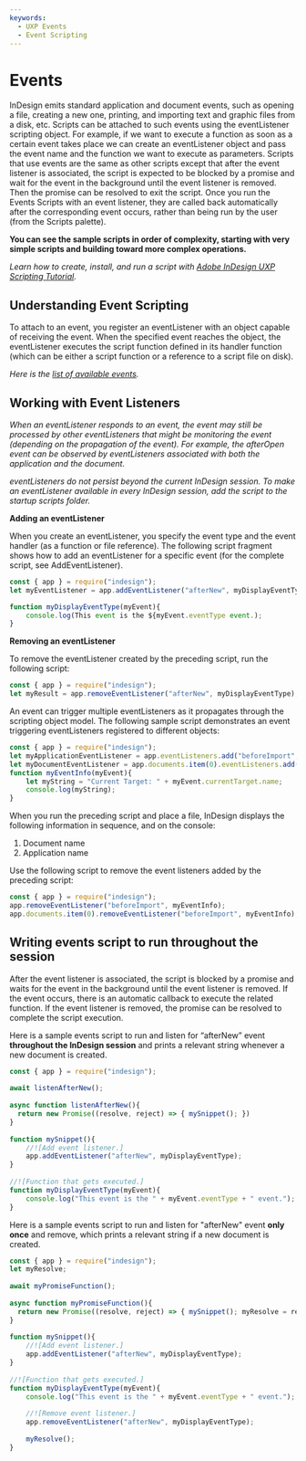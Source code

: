 ```yaml
---
keywords:
  - UXP Events
  - Event Scripting
---
```

# Events

InDesign emits standard application and document events, such as opening a file, creating a new one, printing, and importing text and graphic files from a disk, etc. Scripts can be attached to such events using the eventListener scripting object. For example, if we want to execute a function as soon as a certain event takes place we can create an eventListener object and pass the event name and the function we want to execute as parameters. Scripts that use events are the same as other scripts except that after the event listener is associated, the script is expected to be blocked by a promise and wait for the event in the background until the event listener is removed. Then the promise can be resolved to exit the script. Once you run the Events Scripts with an event listener, they are called back automatically after the corresponding event occurs, rather than being run by the user (from the Scripts palette).

**You can see the sample scripts in order of complexity, starting with very simple scripts and building toward more complex operations.**

*Learn how to create, install, and run a script with [Adobe InDesign UXP Scripting Tutorial](../../guides/getting-started/).*

## Understanding Event Scripting
To attach to an event, you register an eventListener with an object capable of receiving the event. When the specified event reaches the object, the eventListener executes the script function defined in its handler function (which can be either a script function or a reference to a script file on disk).
>
*Here is the [list of available events](/indesign/dom/api/e/Event/).*

## Working with Event Listeners

*When an eventListener responds to an event, the event may still be processed by other eventListeners that might be monitoring the event (depending on the propagation of the event). For example, the afterOpen event can be observed by eventListeners associated with both the application and the document.*

*eventListeners do not persist beyond the current InDesign session. To make an eventListener available in every InDesign session, add the script to the startup scripts folder.*

**Adding an eventListener**

When you create an eventListener, you specify the event type and the event handler (as a function or file reference). The following script fragment shows how to add an eventListener for a specific event (for the complete script, see AddEventListener).

```js
const { app } = require("indesign");
let myEventListener = app.addEventListener("afterNew", myDisplayEventType);

function myDisplayEventType(myEvent){
    console.log(This event is the ${myEvent.eventType event.);
}
```

**Removing an eventListener**

To remove the eventListener created by the preceding script, run the following script:

```js
const { app } = require("indesign");
let myResult = app.removeEventListener("afterNew", myDisplayEventType);
```

An event can trigger multiple eventListeners as it propagates through the scripting object model. The following sample script demonstrates an event triggering eventListeners registered to different objects:

```js
const { app } = require("indesign");
let myApplicationEventListener = app.eventListeners.add("beforeImport", myEventInfo);
let myDocumentEventListener = app.documents.item(0).eventListeners.add("beforeImport", myEventInfo);
function myEventInfo(myEvent){
    let myString = "Current Target: " + myEvent.currentTarget.name;
    console.log(myString);
}
```
When you run the preceding script and place a file, InDesign displays the following information in sequence, and on the console:
1. Document name
2. Application name

Use the following script to remove the event listeners added by the preceding script:

```js
const { app } = require("indesign");
app.removeEventListener("beforeImport", myEventInfo);
app.documents.item(0).removeEventListener("beforeImport", myEventInfo);
```

## Writing events script to run throughout the session
After the event listener is associated, the script is blocked by a promise and waits for the event in the background until the event listener is removed. If the event occurs, there is an automatic callback to execute the related function. If the event listener is removed, the promise can be resolved to complete the script execution.

Here is a sample events script to run and listen for “afterNew” event **throughout the InDesign session** and prints a relevant string whenever a new document is created.

```js
const { app } = require("indesign");
 
await listenAfterNew();
 
async function listenAfterNew(){
  return new Promise((resolve, reject) => { mySnippet(); })
}
 
function mySnippet(){
    //![Add event listener.]
    app.addEventListener("afterNew", myDisplayEventType);
}
 
//![Function that gets executed.]
function myDisplayEventType(myEvent){
    console.log("This event is the " + myEvent.eventType + " event.");
}
```
Here is a sample events script to run and listen for "afterNew" event **only once** and remove, which prints a relevant string if a new document is created.

```js
const { app } = require("indesign");
let myResolve;
 
await myPromiseFunction();
 
async function myPromiseFunction(){
  return new Promise((resolve, reject) => { mySnippet(); myResolve = resolve;});
}
 
function mySnippet(){
    //![Add event listener.]
    app.addEventListener("afterNew", myDisplayEventType);
}
 
//![Function that gets executed.]
function myDisplayEventType(myEvent){
    console.log("This event is the " + myEvent.eventType + " event.");
 
    //![Remove event listener.]
    app.removeEventListener("afterNew", myDisplayEventType);
 
    myResolve();
}   
```